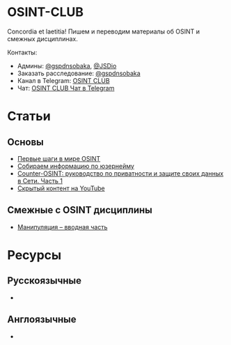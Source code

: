# OSINT-CLUB
Concordia et laetitia!  Пишем и переводим материалы об OSINT и смежных дисциплинах.

Контакты:
- Админы: [@gspdnsobaka](https://t.me/gspdnsobaka), [@JSDio](https://t.me/JSDio)
- Заказать расследование: [@gspdnsobaka](https://t.me/gspdnsobaka)
- Канал в Telegram: [OSINT CLUB](https://t.me/osint_club_channel)
- Чат: [OSINT CLUB Чат в Telegram](https://t.me/OSINT_Club)

# Статьи

## Основы
   - [Первые шаги в мире OSINT](https://telegra.ph/Pervye-shagi-v-mire-OSINT-08-30)
   - [Собираем информацию по юзернейму](https://telegra.ph/Sobiraem-informaciyu-po-yuzernejmu-Obzor-blok-shem-ot-Majkla-Bazzela-ch3-08-10)
   - [Counter-OSINT: руководство по приватности и защите своих данных в Сети. Часть 1](https://telegra.ph/Counter-OSINT-rukovodstvo-po-privatnosti-i-zashchite-svoih-dannyh-v-Seti-CHast-1-11-23)
   - [Скрытый контент на YouTube](https://telegra.ph/Skrytyj-kontent-na-Youtube-12-11)
## Смежные с OSINT дисциплины
   - [Манипуляция – вводная часть](https://telegra.ph/Manipulyacii---vvodnaya-chast-08-04)
# Ресурсы

## Русскоязычные
   - 
## Англоязычные
   -

